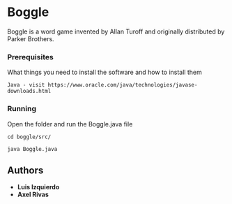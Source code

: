 # Boggle

Boggle is a word game invented by Allan Turoff and originally distributed by Parker Brothers.

### Prerequisites

What things you need to install the software and how to install them

```
Java - visit https://www.oracle.com/java/technologies/javase-downloads.html
```

### Running

Open the folder and run the Boggle.java file

```
cd boggle/src/
```

```
java Boggle.java
```

## Authors

* **Luis Izquierdo** 
* **Axel Rivas** 


